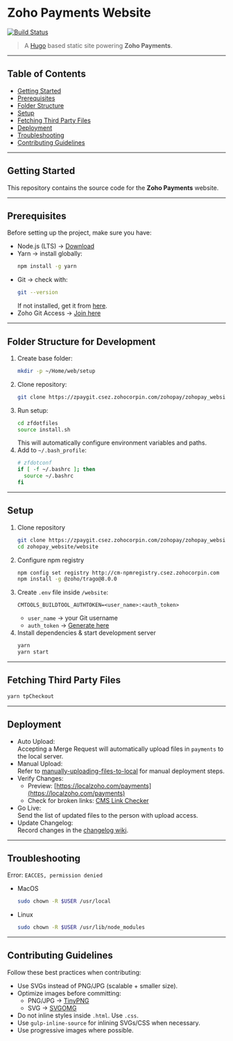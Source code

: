 # Zoho Payments Website
[![Build Status](https://git.csez.zohocorpin.com/zohofinance/zohocheckout_website/badges/master/pipeline.svg)](https://zpaygit.csez.zohocorpin.com/zohopay/zohopay_website/-/commits/master)

> A [Hugo](https://gohugo.io/) based static site powering **Zoho Payments**.

---

## Table of Contents
- [Getting Started](#getting-started)
- [Prerequisites](#prerequisites)
- [Folder Structure](#folder-structure-for-development)
- [Setup](#setup)
- [Fetching Third Party Files](#fetching-third-party-files)
- [Deployment](#deployment)
- [Troubleshooting](#troubleshooting)
- [Contributing Guidelines](#contributing-guidelines)

---

## Getting Started
This repository contains the source code for the **Zoho Payments** website.

---

## Prerequisites
Before setting up the project, make sure you have:

- Node.js (LTS) → [Download](https://nodejs.org/en/download)  
- Yarn → install globally:  
  ```bash
  npm install -g yarn
  ```
- Git → check with:  
  ```bash
  git --version
  ```  
  If not installed, get it from [here](https://git-scm.com/download).
- Zoho Git Access → [Join here](https://gitusercreation.csez.zohocorpin.com/)

---

## Folder Structure for Development
1. Create base folder:
   ```bash
   mkdir -p ~/Home/web/setup
   ```
2. Clone repository:
   ```bash
   git clone https://zpaygit.csez.zohocorpin.com/zohopay/zohopay_website.git
   ```
3. Run setup:
   ```bash
   cd zfdotfiles
   source install.sh
   ```
   This will automatically configure environment variables and paths.
4. Add to `~/.bash_profile`:
   ```bash
   # zfdotconf
   if [ -f ~/.bashrc ]; then
     source ~/.bashrc
   fi
   ```

---

## Setup
1. Clone repository
   ```bash
   git clone https://zpaygit.csez.zohocorpin.com/zohopay/zohopay_website.git
   cd zohopay_website/website
   ```
2. Configure npm registry
   ```bash
   npm config set registry http://cm-npmregistry.csez.zohocorpin.com
   npm install -g @zoho/trago@8.0.0
   ```
3. Create `.env` file inside `/website`:
   ```env
   CMTOOLS_BUILDTOOL_AUTHTOKEN=<user_name>:<auth_token>
   ```
   - `user_name` → your Git username  
   - `auth_token` → [Generate here](https://build.zohocorp.com/jsp/generate_token.jsp)
4. Install dependencies & start development server
   ```bash
   yarn
   yarn start
   ```

---

## Fetching Third Party Files
```bash
yarn tpCheckout
```

---

## Deployment
- Auto Upload:  
  Accepting a Merge Request will automatically upload files in `payments` to the local server.  
- Manual Upload:  
  Refer to [manually-uploading-files-to-local](#manually-uploading-files-to-local) for manual deployment steps.  
- Verify Changes:  
  - Preview: [https://localzoho.com/payments](https://localzoho.com/payments)  
  - Check for broken links: [CMS Link Checker](http://cmsmanager.zohocorp.com/link.php)  
- Go Live:  
  Send the list of updated files to the person with upload access.  
- Update Changelog:  
  Record changes in the [changelog wiki](http://git/zohofinance/zohocheckout_website/wikis/).  

---

## Troubleshooting

Error: `EACCES, permission denied`

- MacOS
  ```bash
  sudo chown -R $USER /usr/local
  ```
- Linux
  ```bash
  sudo chown -R $USER /usr/lib/node_modules
  ```

---

## Contributing Guidelines
Follow these best practices when contributing:

- Use SVGs instead of PNG/JPG (scalable + smaller size).  
- Optimize images before committing:  
  - PNG/JPG → [TinyPNG](https://tinypng.com)  
  - SVG → [SVGOMG](https://jakearchibald.github.io/svgomg/)  
- Do not inline styles inside `.html`. Use `.css`.  
- Use `gulp-inline-source` for inlining SVGs/CSS when necessary.  
- Use progressive images where possible.  